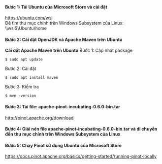 
#### Bước 1: Tải Ubuntu của Microsoft Store và cài đặt <br>
https://ubuntu.com/wsl <br>
Để tìm thư mục chính trên Windows Subsystem của Linux: \\\wsl$\Ubuntu\home <br>
#### Bước 2: Cài đặt OpenJDK và Apache Maven trên Ubuntu <br>
**Cài đặt Apache Maven trên Ubuntu**
  Bước 1: Cập nhật package <br>
  ```
  $ sudo apt update
  ```
  Bước 2: Cài đặt <br>
  ```
  $ sudo apt install maven
  ```
  Bước 3: Kiểm tra <br>
  ```
  $ mvn -version
  ```

#### Bước 3: Tải file: apache-pinot-incubating-0.6.0-bin.tar <br>
http://pinot.apache.org/download <br>
#### Bước 4: Giải nén file  apache-pinot-incubating-0.6.0-bin.tar và di chuyển đến thư mục chính trên Windows Subsystem của Linux <br>
#### Bước 5: Chạy Pinot sử dụng Ubuntu của Microsoft Store <br>
https://docs.pinot.apache.org/basics/getting-started/running-pinot-locally <br>


